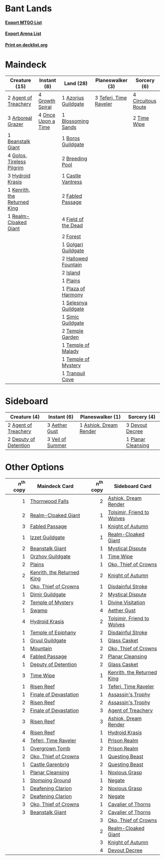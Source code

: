 # Bant Lands

#### [Export MTGO List](../collection/Bant%20Lands/Bant%20Lands.txt)
#### [Export Arena List](../collection/Bant%20Lands/Bant%20Lands_arena.txt)
#### [Print on decklist.org](http://decklist.org/?deckmain=2%09Agent%20of%20Treachery%0A3%09Arboreal%20Grazer%0A1%09Azorius%20Guildgate%0A1%09Beanstalk%20Giant%0A1%09Blossoming%20Sands%0A1%09Boros%20Guildgate%0A2%09Breeding%20Pool%0A1%09Castle%20Vantress%0A4%09Circuitous%20Route%0A2%09Fabled%20Passage%0A4%09Field%20of%20the%20Dead%0A2%09Forest%0A1%09Golgari%20Guildgate%0A4%09Golos,%20Tireless%20Pilgrim%0A4%09Growth%20Spiral%0A2%09Hallowed%20Fountain%0A3%09Hydroid%20Krasis%0A2%09Island%0A1%09Kenrith,%20the%20Returned%20King%0A4%09Once%20Upon%20a%20Time%0A1%09Plains%0A1%09Plaza%20of%20Harmony%0A1%09Realm-Cloaked%20Giant%0A1%09Selesnya%20Guildgate%0A1%09Simic%20Guildgate%0A3%09Teferi,%20Time%20Raveler%0A2%09Temple%20Garden%0A1%09Temple%20of%20Malady%0A1%09Temple%20of%20Mystery%0A2%09Time%20Wipe%0A1%09Tranquil%20Cove&deckside=3%09Aether%20Gust%0A2%09Agent%20of%20Treachery%0A1%09Ashiok,%20Dream%20Render%0A2%09Deputy%20of%20Detention%0A3%09Devout%20Decree%0A1%09Planar%20Cleansing%0A3%09Veil%20of%20Summer)
# Maindeck

|                                             Creature (15)                                             |                                         Instant (8)                                         |                                           Land (28)                                           |                                        Planeswalker (3)                                         |                                         Sorcery (6)                                         |
|-------------------------------------------------------------------------------------------------------|---------------------------------------------------------------------------------------------|-----------------------------------------------------------------------------------------------|-------------------------------------------------------------------------------------------------|---------------------------------------------------------------------------------------------|
|2 [Agent of Treachery](http://gatherer.wizards.com/Pages/Card/Details.aspx?multiverseid=466797)        |4 [Growth Spiral](http://gatherer.wizards.com/Pages/Card/Details.aspx?multiverseid=457322)   |1 [Azorius Guildgate](http://gatherer.wizards.com/Pages/Card/Details.aspx?multiverseid=376256) |3 [Teferi, Time Raveler](http://gatherer.wizards.com/Pages/Card/Details.aspx?multiverseid=461148)|4 [Circuitous Route](http://gatherer.wizards.com/Pages/Card/Details.aspx?multiverseid=452875)|
|3 [Arboreal Grazer](http://gatherer.wizards.com/Pages/Card/Details.aspx?multiverseid=461076)           |4 [Once Upon a Time](http://gatherer.wizards.com/Pages/Card/Details.aspx?multiverseid=473131)|1 [Blossoming Sands](http://gatherer.wizards.com/Pages/Card/Details.aspx?multiverseid=433169)  |                                                                                                 |2 [Time Wipe](http://gatherer.wizards.com/Pages/Card/Details.aspx?multiverseid=461150)       |
|1 [Beanstalk Giant](http://gatherer.wizards.com/Pages/Card/Details.aspx?multiverseid=473111)           |                                                                                             |1 [Boros Guildgate](http://gatherer.wizards.com/Pages/Card/Details.aspx?multiverseid=376272)   |                                                                                                 |                                                                                             |
|4 [Golos, Tireless Pilgrim](http://gatherer.wizards.com/Pages/Card/Details.aspx?multiverseid=466980)   |                                                                                             |2 [Breeding Pool](http://gatherer.wizards.com/Pages/Card/Details.aspx?multiverseid=97088)      |                                                                                                 |                                                                                             |
|3 [Hydroid Krasis](http://gatherer.wizards.com/Pages/Card/Details.aspx?multiverseid=457327)            |                                                                                             |1 [Castle Vantress](http://gatherer.wizards.com/Pages/Card/Details.aspx?multiverseid=473204)   |                                                                                                 |                                                                                             |
|1 [Kenrith, the Returned King](http://gatherer.wizards.com/Pages/Card/Details.aspx?multiverseid=476052)|                                                                                             |2 [Fabled Passage](http://gatherer.wizards.com/Pages/Card/Details.aspx?multiverseid=473206)    |                                                                                                 |                                                                                             |
|1 [Realm-Cloaked Giant](http://gatherer.wizards.com/Pages/Card/Details.aspx?multiverseid=472988)       |                                                                                             |4 [Field of the Dead](http://gatherer.wizards.com/Pages/Card/Details.aspx?multiverseid=467001) |                                                                                                 |                                                                                             |
|                                                                                                       |                                                                                             |2 [Forest](http://gatherer.wizards.com/Pages/Card/Details.aspx?multiverseid=439860)            |                                                                                                 |                                                                                             |
|                                                                                                       |                                                                                             |1 [Golgari Guildgate](http://gatherer.wizards.com/Pages/Card/Details.aspx?multiverseid=376351) |                                                                                                 |                                                                                             |
|                                                                                                       |                                                                                             |2 [Hallowed Fountain](http://gatherer.wizards.com/Pages/Card/Details.aspx?multiverseid=97071)  |                                                                                                 |                                                                                             |
|                                                                                                       |                                                                                             |2 [Island](http://gatherer.wizards.com/Pages/Card/Details.aspx?multiverseid=439857)            |                                                                                                 |                                                                                             |
|                                                                                                       |                                                                                             |1 [Plains](http://gatherer.wizards.com/Pages/Card/Details.aspx?multiverseid=439856)            |                                                                                                 |                                                                                             |
|                                                                                                       |                                                                                             |1 [Plaza of Harmony](http://gatherer.wizards.com/Pages/Card/Details.aspx?multiverseid=457398)  |                                                                                                 |                                                                                             |
|                                                                                                       |                                                                                             |1 [Selesnya Guildgate](http://gatherer.wizards.com/Pages/Card/Details.aspx?multiverseid=376490)|                                                                                                 |                                                                                             |
|                                                                                                       |                                                                                             |1 [Simic Guildgate](http://gatherer.wizards.com/Pages/Card/Details.aspx?multiverseid=376500)   |                                                                                                 |                                                                                             |
|                                                                                                       |                                                                                             |2 [Temple Garden](http://gatherer.wizards.com/Pages/Card/Details.aspx?multiverseid=405112)     |                                                                                                 |                                                                                             |
|                                                                                                       |                                                                                             |1 [Temple of Malady](http://gatherer.wizards.com/Pages/Card/Details.aspx?multiverseid=380515)  |                                                                                                 |                                                                                             |
|                                                                                                       |                                                                                             |1 [Temple of Mystery](http://gatherer.wizards.com/Pages/Card/Details.aspx?multiverseid=373571) |                                                                                                 |                                                                                             |
|                                                                                                       |                                                                                             |1 [Tranquil Cove](http://gatherer.wizards.com/Pages/Card/Details.aspx?multiverseid=451243)     |                                                                                                 |                                                                                             |


# Sideboard

|                                          Creature (4)                                          |                                        Instant (6)                                        |                                        Planeswalker (1)                                         |                                         Sorcery (4)                                         |
|------------------------------------------------------------------------------------------------|-------------------------------------------------------------------------------------------|-------------------------------------------------------------------------------------------------|---------------------------------------------------------------------------------------------|
|2 [Agent of Treachery](http://gatherer.wizards.com/Pages/Card/Details.aspx?multiverseid=466797) |3 [Aether Gust](http://gatherer.wizards.com/Pages/Card/Details.aspx?multiverseid=466796)   |1 [Ashiok, Dream Render](http://gatherer.wizards.com/Pages/Card/Details.aspx?multiverseid=461155)|3 [Devout Decree](http://gatherer.wizards.com/Pages/Card/Details.aspx?multiverseid=466767)   |
|2 [Deputy of Detention](http://gatherer.wizards.com/Pages/Card/Details.aspx?multiverseid=457309)|3 [Veil of Summer](http://gatherer.wizards.com/Pages/Card/Details.aspx?multiverseid=466952)|                                                                                                 |1 [Planar Cleansing](http://gatherer.wizards.com/Pages/Card/Details.aspx?multiverseid=191599)|


# Other Options

|*n*<sup>th</sup> copy|                                            Maindeck Card                                            |*n*<sup>th</sup> copy|                                           Sideboard Card                                            |
|--------------------:|-----------------------------------------------------------------------------------------------------|--------------------:|-----------------------------------------------------------------------------------------------------|
|                    1|[Thornwood Falls](http://gatherer.wizards.com/Pages/Card/Details.aspx?multiverseid=405420)           |                    2|[Ashiok, Dream Render](http://gatherer.wizards.com/Pages/Card/Details.aspx?multiverseid=461155)      |
|                    2|[Realm-Cloaked Giant](http://gatherer.wizards.com/Pages/Card/Details.aspx?multiverseid=472988)       |                    1|[Tolsimir, Friend to Wolves](http://gatherer.wizards.com/Pages/Card/Details.aspx?multiverseid=461151)|
|                    3|[Fabled Passage](http://gatherer.wizards.com/Pages/Card/Details.aspx?multiverseid=473206)            |                    1|[Knight of Autumn](http://gatherer.wizards.com/Pages/Card/Details.aspx?multiverseid=452933)          |
|                    1|[Izzet Guildgate](http://gatherer.wizards.com/Pages/Card/Details.aspx?multiverseid=376378)           |                    1|[Realm-Cloaked Giant](http://gatherer.wizards.com/Pages/Card/Details.aspx?multiverseid=472988)       |
|                    2|[Beanstalk Giant](http://gatherer.wizards.com/Pages/Card/Details.aspx?multiverseid=473111)           |                    1|[Mystical Dispute](http://gatherer.wizards.com/Pages/Card/Details.aspx?multiverseid=473020)          |
|                    1|[Orzhov Guildgate](http://gatherer.wizards.com/Pages/Card/Details.aspx?multiverseid=376443)          |                    1|[Time Wipe](http://gatherer.wizards.com/Pages/Card/Details.aspx?multiverseid=461150)                 |
|                    2|[Plains](http://gatherer.wizards.com/Pages/Card/Details.aspx?multiverseid=439856)                    |                    1|[Oko, Thief of Crowns](http://gatherer.wizards.com/Pages/Card/Details.aspx?multiverseid=473159)      |
|                    2|[Kenrith, the Returned King](http://gatherer.wizards.com/Pages/Card/Details.aspx?multiverseid=476052)|                    2|[Knight of Autumn](http://gatherer.wizards.com/Pages/Card/Details.aspx?multiverseid=452933)          |
|                    1|[Oko, Thief of Crowns](http://gatherer.wizards.com/Pages/Card/Details.aspx?multiverseid=473159)      |                    1|[Disdainful Stroke](http://gatherer.wizards.com/Pages/Card/Details.aspx?multiverseid=420705)         |
|                    1|[Dimir Guildgate](http://gatherer.wizards.com/Pages/Card/Details.aspx?multiverseid=376306)           |                    2|[Mystical Dispute](http://gatherer.wizards.com/Pages/Card/Details.aspx?multiverseid=473020)          |
|                    2|[Temple of Mystery](http://gatherer.wizards.com/Pages/Card/Details.aspx?multiverseid=373571)         |                    1|[Divine Visitation](http://gatherer.wizards.com/Pages/Card/Details.aspx?multiverseid=452760)         |
|                    1|[Swamp](http://gatherer.wizards.com/Pages/Card/Details.aspx?multiverseid=439858)                     |                    4|[Aether Gust](http://gatherer.wizards.com/Pages/Card/Details.aspx?multiverseid=466796)               |
|                    4|[Hydroid Krasis](http://gatherer.wizards.com/Pages/Card/Details.aspx?multiverseid=457327)            |                    2|[Tolsimir, Friend to Wolves](http://gatherer.wizards.com/Pages/Card/Details.aspx?multiverseid=461151)|
|                    1|[Temple of Epiphany](http://gatherer.wizards.com/Pages/Card/Details.aspx?multiverseid=442808)        |                    2|[Disdainful Stroke](http://gatherer.wizards.com/Pages/Card/Details.aspx?multiverseid=420705)         |
|                    1|[Gruul Guildgate](http://gatherer.wizards.com/Pages/Card/Details.aspx?multiverseid=376359)           |                    1|[Glass Casket](http://gatherer.wizards.com/Pages/Card/Details.aspx?multiverseid=472977)              |
|                    1|[Mountain](http://gatherer.wizards.com/Pages/Card/Details.aspx?multiverseid=439859)                  |                    2|[Oko, Thief of Crowns](http://gatherer.wizards.com/Pages/Card/Details.aspx?multiverseid=473159)      |
|                    4|[Fabled Passage](http://gatherer.wizards.com/Pages/Card/Details.aspx?multiverseid=473206)            |                    2|[Planar Cleansing](http://gatherer.wizards.com/Pages/Card/Details.aspx?multiverseid=191599)          |
|                    1|[Deputy of Detention](http://gatherer.wizards.com/Pages/Card/Details.aspx?multiverseid=457309)       |                    2|[Glass Casket](http://gatherer.wizards.com/Pages/Card/Details.aspx?multiverseid=472977)              |
|                    3|[Time Wipe](http://gatherer.wizards.com/Pages/Card/Details.aspx?multiverseid=461150)                 |                    1|[Kenrith, the Returned King](http://gatherer.wizards.com/Pages/Card/Details.aspx?multiverseid=476052)|
|                    1|[Risen Reef](http://gatherer.wizards.com/Pages/Card/Details.aspx?multiverseid=466971)                |                    1|[Teferi, Time Raveler](http://gatherer.wizards.com/Pages/Card/Details.aspx?multiverseid=461148)      |
|                    1|[Finale of Devastation](http://gatherer.wizards.com/Pages/Card/Details.aspx?multiverseid=461087)     |                    1|[Assassin's Trophy](http://gatherer.wizards.com/Pages/Card/Details.aspx?multiverseid=452902)         |
|                    2|[Risen Reef](http://gatherer.wizards.com/Pages/Card/Details.aspx?multiverseid=466971)                |                    2|[Assassin's Trophy](http://gatherer.wizards.com/Pages/Card/Details.aspx?multiverseid=452902)         |
|                    2|[Finale of Devastation](http://gatherer.wizards.com/Pages/Card/Details.aspx?multiverseid=461087)     |                    3|[Agent of Treachery](http://gatherer.wizards.com/Pages/Card/Details.aspx?multiverseid=466797)        |
|                    3|[Risen Reef](http://gatherer.wizards.com/Pages/Card/Details.aspx?multiverseid=466971)                |                    3|[Ashiok, Dream Render](http://gatherer.wizards.com/Pages/Card/Details.aspx?multiverseid=461155)      |
|                    4|[Risen Reef](http://gatherer.wizards.com/Pages/Card/Details.aspx?multiverseid=466971)                |                    1|[Hydroid Krasis](http://gatherer.wizards.com/Pages/Card/Details.aspx?multiverseid=457327)            |
|                    4|[Teferi, Time Raveler](http://gatherer.wizards.com/Pages/Card/Details.aspx?multiverseid=461148)      |                    1|[Prison Realm](http://gatherer.wizards.com/Pages/Card/Details.aspx?multiverseid=460953)              |
|                    1|[Overgrown Tomb](http://gatherer.wizards.com/Pages/Card/Details.aspx?multiverseid=405103)            |                    2|[Prison Realm](http://gatherer.wizards.com/Pages/Card/Details.aspx?multiverseid=460953)              |
|                    2|[Oko, Thief of Crowns](http://gatherer.wizards.com/Pages/Card/Details.aspx?multiverseid=473159)      |                    1|[Questing Beast](http://gatherer.wizards.com/Pages/Card/Details.aspx?multiverseid=473133)            |
|                    1|[Castle Garenbrig](http://gatherer.wizards.com/Pages/Card/Details.aspx?multiverseid=473202)          |                    2|[Questing Beast](http://gatherer.wizards.com/Pages/Card/Details.aspx?multiverseid=473133)            |
|                    1|[Planar Cleansing](http://gatherer.wizards.com/Pages/Card/Details.aspx?multiverseid=191599)          |                    1|[Noxious Grasp](http://gatherer.wizards.com/Pages/Card/Details.aspx?multiverseid=466864)             |
|                    1|[Stomping Ground](http://gatherer.wizards.com/Pages/Card/Details.aspx?multiverseid=405110)           |                    1|[Negate](http://gatherer.wizards.com/Pages/Card/Details.aspx?multiverseid=423707)                    |
|                    1|[Deafening Clarion](http://gatherer.wizards.com/Pages/Card/Details.aspx?multiverseid=452915)         |                    2|[Noxious Grasp](http://gatherer.wizards.com/Pages/Card/Details.aspx?multiverseid=466864)             |
|                    2|[Deafening Clarion](http://gatherer.wizards.com/Pages/Card/Details.aspx?multiverseid=452915)         |                    2|[Negate](http://gatherer.wizards.com/Pages/Card/Details.aspx?multiverseid=423707)                    |
|                    3|[Oko, Thief of Crowns](http://gatherer.wizards.com/Pages/Card/Details.aspx?multiverseid=473159)      |                    1|[Cavalier of Thorns](http://gatherer.wizards.com/Pages/Card/Details.aspx?multiverseid=466921)        |
|                    3|[Beanstalk Giant](http://gatherer.wizards.com/Pages/Card/Details.aspx?multiverseid=473111)           |                    2|[Cavalier of Thorns](http://gatherer.wizards.com/Pages/Card/Details.aspx?multiverseid=466921)        |
|                     |                                                                                                     |                    3|[Oko, Thief of Crowns](http://gatherer.wizards.com/Pages/Card/Details.aspx?multiverseid=473159)      |
|                     |                                                                                                     |                    2|[Realm-Cloaked Giant](http://gatherer.wizards.com/Pages/Card/Details.aspx?multiverseid=472988)       |
|                     |                                                                                                     |                    3|[Knight of Autumn](http://gatherer.wizards.com/Pages/Card/Details.aspx?multiverseid=452933)          |
|                     |                                                                                                     |                    4|[Devout Decree](http://gatherer.wizards.com/Pages/Card/Details.aspx?multiverseid=466767)             |

